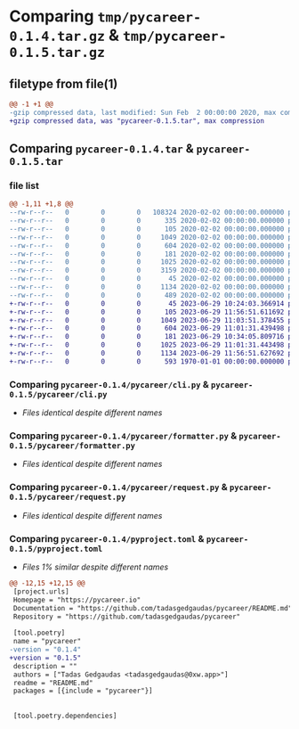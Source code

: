 # Comparing `tmp/pycareer-0.1.4.tar.gz` & `tmp/pycareer-0.1.5.tar.gz`

## filetype from file(1)

```diff
@@ -1 +1 @@
-gzip compressed data, last modified: Sun Feb  2 00:00:00 2020, max compression
+gzip compressed data, was "pycareer-0.1.5.tar", max compression
```

## Comparing `pycareer-0.1.4.tar` & `pycareer-0.1.5.tar`

### file list

```diff
@@ -1,11 +1,8 @@
--rw-r--r--   0        0        0   108324 2020-02-02 00:00:00.000000 pycareer-0.1.4/poetry.lock
--rw-r--r--   0        0        0      335 2020-02-02 00:00:00.000000 pycareer-0.1.4/.github/workflows/ci-cd.yml
--rw-r--r--   0        0        0      105 2020-02-02 00:00:00.000000 pycareer-0.1.4/pycareer/__init__.py
--rw-r--r--   0        0        0     1049 2020-02-02 00:00:00.000000 pycareer-0.1.4/pycareer/cli.py
--rw-r--r--   0        0        0      604 2020-02-02 00:00:00.000000 pycareer-0.1.4/pycareer/formatter.py
--rw-r--r--   0        0        0      181 2020-02-02 00:00:00.000000 pycareer-0.1.4/pycareer/models.py
--rw-r--r--   0        0        0     1025 2020-02-02 00:00:00.000000 pycareer-0.1.4/pycareer/request.py
--rw-r--r--   0        0        0     3159 2020-02-02 00:00:00.000000 pycareer-0.1.4/.gitignore
--rw-r--r--   0        0        0       45 2020-02-02 00:00:00.000000 pycareer-0.1.4/README.md
--rw-r--r--   0        0        0     1134 2020-02-02 00:00:00.000000 pycareer-0.1.4/pyproject.toml
--rw-r--r--   0        0        0      489 2020-02-02 00:00:00.000000 pycareer-0.1.4/PKG-INFO
+-rw-r--r--   0        0        0       45 2023-06-29 10:24:03.366914 pycareer-0.1.5/README.md
+-rw-r--r--   0        0        0      105 2023-06-29 11:56:51.611692 pycareer-0.1.5/pycareer/__init__.py
+-rw-r--r--   0        0        0     1049 2023-06-29 11:03:51.378455 pycareer-0.1.5/pycareer/cli.py
+-rw-r--r--   0        0        0      604 2023-06-29 11:01:31.439498 pycareer-0.1.5/pycareer/formatter.py
+-rw-r--r--   0        0        0      181 2023-06-29 10:34:05.809716 pycareer-0.1.5/pycareer/models.py
+-rw-r--r--   0        0        0     1025 2023-06-29 11:01:31.443498 pycareer-0.1.5/pycareer/request.py
+-rw-r--r--   0        0        0     1134 2023-06-29 11:56:51.627692 pycareer-0.1.5/pyproject.toml
+-rw-r--r--   0        0        0      593 1970-01-01 00:00:00.000000 pycareer-0.1.5/PKG-INFO
```

### Comparing `pycareer-0.1.4/pycareer/cli.py` & `pycareer-0.1.5/pycareer/cli.py`

 * *Files identical despite different names*

### Comparing `pycareer-0.1.4/pycareer/formatter.py` & `pycareer-0.1.5/pycareer/formatter.py`

 * *Files identical despite different names*

### Comparing `pycareer-0.1.4/pycareer/request.py` & `pycareer-0.1.5/pycareer/request.py`

 * *Files identical despite different names*

### Comparing `pycareer-0.1.4/pyproject.toml` & `pycareer-0.1.5/pyproject.toml`

 * *Files 1% similar despite different names*

```diff
@@ -12,15 +12,15 @@
 [project.urls]
 Homepage = "https://pycareer.io"
 Documentation = "https://github.com/tadasgedgaudas/pycareer/README.md"
 Repository = "https://github.com/tadasgedgaudas/pycareer"
 
 [tool.poetry]
 name = "pycareer"
-version = "0.1.4"
+version = "0.1.5"
 description = ""
 authors = ["Tadas Gedgaudas <tadasgedgaudas@0xw.app>"]
 readme = "README.md"
 packages = [{include = "pycareer"}]
 
 
 [tool.poetry.dependencies]
```

